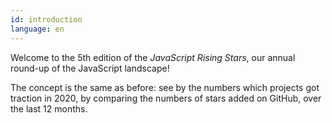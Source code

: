 ```yaml
---
id: introduction
language: en
---
```


Welcome to the 5th edition of the _JavaScript Rising Stars_, our annual round-up of the JavaScript landscape!

The concept is the same as before: see by the numbers which projects got traction in 2020, by comparing the numbers of stars added on GitHub, over the last 12 months.
